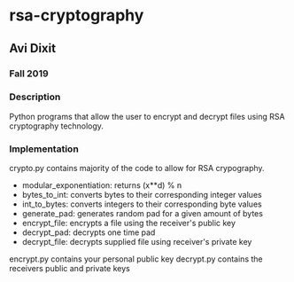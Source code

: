 # rsa-cryptography
## Avi Dixit
### Fall 2019

### Description
Python programs that allow the user to encrypt and decrypt files using RSA cryptography technology. 

### Implementation
crypto.py contains majority of the code to allow for RSA crypography. 
  * modular_exponentiation: returns (x**d) % n
  * bytes_to_int: converts bytes to their corresponding integer values
  * int_to_bytes: converts integers to their corresponding byte values
  * generate_pad: generates random pad for a given amount of bytes
  * encrypt_file: encrypts a file using the receiver's public key
  * decrypt_pad: decrypts one time pad
  * decrypt_file: decrypts supplied file using receiver's private key

encrypt.py contains your personal public key 
decrypt.py contains the receivers public and private keys

